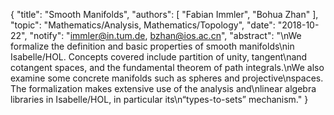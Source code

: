 {
    "title": "Smooth Manifolds",
    "authors": [
        "Fabian Immler",
        "Bohua Zhan"
    ],
    "topic": "Mathematics/Analysis, Mathematics/Topology",
    "date": "2018-10-22",
    "notify": "immler@in.tum.de, bzhan@ios.ac.cn",
    "abstract": "\nWe formalize the definition and basic properties of smooth manifolds\nin Isabelle/HOL. Concepts covered include partition of unity, tangent\nand cotangent spaces, and the fundamental theorem of path integrals.\nWe also examine some concrete manifolds such as spheres and projective\nspaces. The formalization makes extensive use of the analysis and\nlinear algebra libraries in Isabelle/HOL, in particular its\n“types-to-sets” mechanism."
}